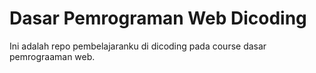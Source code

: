 # Dasar Pemrograman Web Dicoding
Ini adalah repo pembelajaranku di dicoding pada course dasar pemrograaman web.